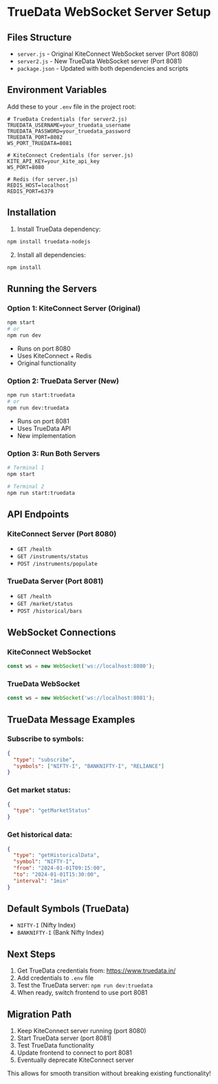 # TrueData WebSocket Server Setup

## Files Structure

- `server.js` - Original KiteConnect WebSocket server (Port 8080)
- `server2.js` - New TrueData WebSocket server (Port 8081)
- `package.json` - Updated with both dependencies and scripts

## Environment Variables

Add these to your `.env` file in the project root:

```env
# TrueData Credentials (for server2.js)
TRUEDATA_USERNAME=your_truedata_username
TRUEDATA_PASSWORD=your_truedata_password
TRUEDATA_PORT=8082
WS_PORT_TRUEDATA=8081

# KiteConnect Credentials (for server.js)
KITE_API_KEY=your_kite_api_key
WS_PORT=8080

# Redis (for server.js)
REDIS_HOST=localhost
REDIS_PORT=6379
```

## Installation

1. Install TrueData dependency:
```bash
npm install truedata-nodejs
```

2. Install all dependencies:
```bash
npm install
```

## Running the Servers

### Option 1: KiteConnect Server (Original)
```bash
npm start
# or
npm run dev
```
- Runs on port 8080
- Uses KiteConnect + Redis
- Original functionality

### Option 2: TrueData Server (New)
```bash
npm run start:truedata
# or
npm run dev:truedata
```
- Runs on port 8081
- Uses TrueData API
- New implementation

### Option 3: Run Both Servers
```bash
# Terminal 1
npm start

# Terminal 2  
npm run start:truedata
```

## API Endpoints

### KiteConnect Server (Port 8080)
- `GET /health`
- `GET /instruments/status`
- `POST /instruments/populate`

### TrueData Server (Port 8081)
- `GET /health`
- `GET /market/status`
- `POST /historical/bars`

## WebSocket Connections

### KiteConnect WebSocket
```javascript
const ws = new WebSocket('ws://localhost:8080');
```

### TrueData WebSocket
```javascript
const ws = new WebSocket('ws://localhost:8081');
```

## TrueData Message Examples

### Subscribe to symbols:
```json
{
  "type": "subscribe",
  "symbols": ["NIFTY-I", "BANKNIFTY-I", "RELIANCE"]
}
```

### Get market status:
```json
{
  "type": "getMarketStatus"
}
```

### Get historical data:
```json
{
  "type": "getHistoricalData",
  "symbol": "NIFTY-I",
  "from": "2024-01-01T09:15:00",
  "to": "2024-01-01T15:30:00",
  "interval": "1min"
}
```

## Default Symbols (TrueData)

- `NIFTY-I` (Nifty Index)
- `BANKNIFTY-I` (Bank Nifty Index)

## Next Steps

1. Get TrueData credentials from: https://www.truedata.in/
2. Add credentials to `.env` file
3. Test the TrueData server: `npm run dev:truedata`
4. When ready, switch frontend to use port 8081

## Migration Path

1. Keep KiteConnect server running (port 8080)
2. Start TrueData server (port 8081)  
3. Test TrueData functionality
4. Update frontend to connect to port 8081
5. Eventually deprecate KiteConnect server

This allows for smooth transition without breaking existing functionality! 